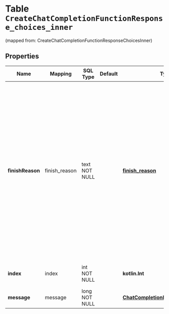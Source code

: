 
# Table `CreateChatCompletionFunctionResponse_choices_inner`
(mapped from: CreateChatCompletionFunctionResponseChoicesInner)

## Properties
Name | Mapping | SQL Type | Default | Type | Description | Notes
---- | ------- | -------- | ------- | ---- | ----------- | -----
**finishReason** | finish_reason | text NOT NULL |  | [**finish_reason**](#FinishReason) | The reason the model stopped generating tokens. This will be &#x60;stop&#x60; if the model hit a natural stop point or a provided stop sequence, &#x60;length&#x60; if the maximum number of tokens specified in the request was reached, &#x60;content_filter&#x60; if content was omitted due to a flag from our content filters, or &#x60;function_call&#x60; if the model called a function.  | 
**index** | index | int NOT NULL |  | **kotlin.Int** | The index of the choice in the list of choices. | 
**message** | message | long NOT NULL |  | [**ChatCompletionResponseMessage**](ChatCompletionResponseMessage.md) |  |  [foreignkey]






